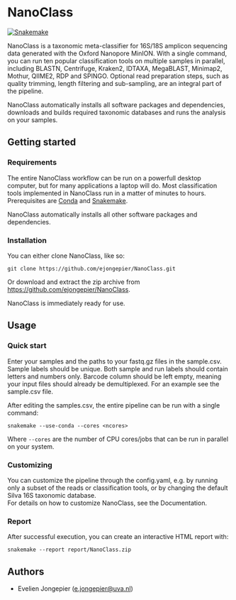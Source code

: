 # NanoClass

[![Snakemake](https://img.shields.io/badge/snakemake-≥5.7.4-brightgreen.svg)](https://snakemake.bitbucket.io)

NanoClass is a taxonomic meta-classifier for 16S/18S amplicon sequencing data generated with the Oxford Nanopore MinION.
With a single command, you can run ten popular classification tools on multiple samples in parallel, including BLASTN, Centrifuge, Kraken2, IDTAXA, MegaBLAST, Minimap2, Mothur, QIIME2, RDP and SPINGO.
Optional read preparation steps, such as quality trimming, length filtering and sub-sampling, are an integral part of the pipeline.

NanoClass automatically installs all software packages and dependencies, downloads and builds required taxonomic databases and runs the analysis on your samples.

## Getting started

### Requirements

The entire NanoClass workflow can be run on a powerfull desktop computer, but for many applications a laptop will do. 
Most classification tools implemented in NanoClass run in a matter of minutes to hours. 
Prerequisites are [Conda](https://docs.conda.io/projects/conda/en/latest/user-guide/install/linux.html) 
and [Snakemake](https://snakemake.readthedocs.io/en/stable/getting_started/installation.html). 

NanoClass automatically installs all other software packages and dependencies.

### Installation

You can either clone NanoClass, like so:

    git clone https://github.com/ejongepier/NanoClass.git

Or download and extract the zip archive from https://github.com/ejongepier/NanoClass.

NanoClass is immediately ready for use.

## Usage 

### Quick start

Enter your samples and the paths to your fastq.gz files in the sample.csv. 
Sample labels should be unique. Both sample and run labels should contain letters and numbers only.
Barcode column should be left empty, meaning your input files should already be demultiplexed.
For an example see the sample.csv file.

After editing the samples.csv, the entire pipeline can be run with a single command:

    snakemake --use-conda --cores <ncores>

Where `--cores` are the number of CPU cores/jobs that can be run in parallel on your system.

### Customizing

You can customize the pipeline through the config.yaml,
e.g. by running only a subset of the reads or classification tools, or by changing the default Silva 16S taxonomic database.  
For details on how to customize NanoClass, see the Documentation.

### Report

After successful execution, you can create an interactive HTML report with:

    snakemake --report report/NanoClass.zip


## Authors

* Evelien Jongepier (e.jongepier@uva.nl)


